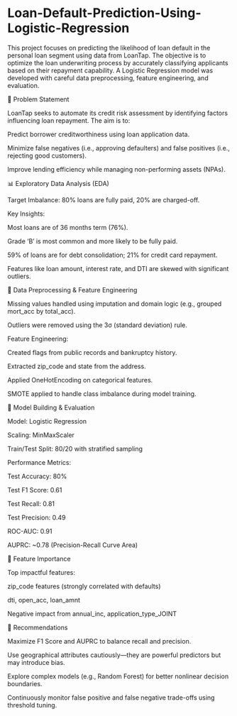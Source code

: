 # Loan-Default-Prediction-Using-Logistic-Regression

This project focuses on predicting the likelihood of loan default in the personal loan segment using data from LoanTap. The objective is to optimize the loan underwriting process by accurately classifying applicants based on their repayment capability. A Logistic Regression model was developed with careful data preprocessing, feature engineering, and evaluation.

📌 Problem Statement

LoanTap seeks to automate its credit risk assessment by identifying factors influencing loan repayment. The aim is to:

Predict borrower creditworthiness using loan application data.

Minimize false negatives (i.e., approving defaulters) and false positives (i.e., rejecting good customers).

Improve lending efficiency while managing non-performing assets (NPAs).

📊 Exploratory Data Analysis (EDA)

Target Imbalance: 80% loans are fully paid, 20% are charged-off.

Key Insights:

Most loans are of 36 months term (76%).

Grade ‘B’ is most common and more likely to be fully paid.

59% of loans are for debt consolidation; 21% for credit card repayment.

Features like loan amount, interest rate, and DTI are skewed with significant outliers.

🔧 Data Preprocessing & Feature Engineering

Missing values handled using imputation and domain logic (e.g., grouped mort_acc by total_acc).

Outliers were removed using the 3σ (standard deviation) rule.

Feature Engineering:

Created flags from public records and bankruptcy history.

Extracted zip_code and state from the address.

Applied OneHotEncoding on categorical features.

SMOTE applied to handle class imbalance during model training.

🤖 Model Building & Evaluation

Model: Logistic Regression

Scaling: MinMaxScaler

Train/Test Split: 80/20 with stratified sampling

Performance Metrics:

Test Accuracy: 80%

Test F1 Score: 0.61

Test Recall: 0.81

Test Precision: 0.49

ROC-AUC: 0.91

AUPRC: ~0.78 (Precision-Recall Curve Area)

🧠 Feature Importance

Top impactful features:

zip_code features (strongly correlated with defaults)

dti, open_acc, loan_amnt

Negative impact from annual_inc, application_type_JOINT

🧩 Recommendations

Maximize F1 Score and AUPRC to balance recall and precision.

Use geographical attributes cautiously—they are powerful predictors but may introduce bias.

Explore complex models (e.g., Random Forest) for better nonlinear decision boundaries.

Continuously monitor false positive and false negative trade-offs using threshold tuning.
